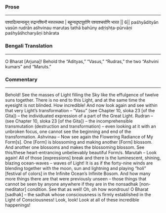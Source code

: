### Prose 
 --- 
पश्यादित्यान्वसून् रुद्रानश्विनौ मरुतस्तथा |
बहून्यदृष्टपूर्वाणि पश्याश्चर्याणि भारत || 6||
paśhyādityān vasūn rudrān aśhvinau marutas tathā
bahūny adṛiṣhṭa-pūrvāṇi paśhyāśhcharyāṇi bhārata

### Bengali Translation 
 --- 
O Bharat [Arjuna]! Behold the “Adityas,” “Vasus,” “Rudras,” the two “Ashvini kumars” and “Maruts.”

### Commentary 
 --- 
Behold! See the masses of Light filling the Sky like the effulgence of twelve suns together. There is no end to this Light, and at the same time the eyesight is not blinded. How incredible! And now look again and see within that very Light’s transformation – “Vasu” (see Chapter 10, sloka 23 [of the Gita]) – the individuated expression of a part of the Great Light. Rudran – (see Chapter 10, sloka 23 [of the Gita]) – the incomprehensible transmutation (destruction and transformation) – even looking at it with an unbroken focus, one cannot see the beginning and end of the transformation. Ashvinau – Now see again the Flowering Radiance of My Form[s]. One [Form] is blossoming and making another [Form] blossom. And another one blossoms and makes the blossoming blossom. See this/these heart-entrancing unbelievably beautiful Form/s. Marutah – Look again! All of those [expressions] break and there is the luminescent, shining, blazing ocean-waves – waves of Light! It is as if the forty-nine winds are blending together with the moon, sun and lightning and playing “holi” [festival of colors] in the Infinite Ocean’s Infinite Bosom. And how many more things there are that were previously unseen – those things that cannot be seen by anyone anywhere if they are in the nonsadhak [non-meditator] condition. See that as well! Oh, oh how wondrous! O Bharat [sadhak] – the sadhak whose consciousness is firmly established in the Light of Consciousness! Look, look! Look at all of these incredible happenings! 